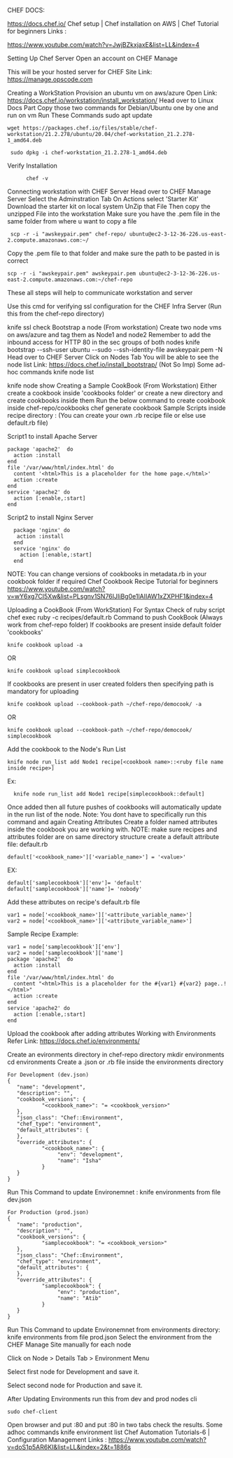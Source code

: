CHEF DOCS:

   https://docs.chef.io/
Chef setup | Chef installation on AWS | Chef Tutorial for beginners Links :
 
 https://www.youtube.com/watch?v=JwjBZkxjaxE&list=LL&index=4

Setting Up Chef Server
Open an account on CHEF Manage
 
 This will be your hosted server for CHEF
Site Link: https://manage.opscode.com


Creating a WorkStation
   Provision an ubuntu vm on aws/azure
Open Link: https://docs.chef.io/workstation/install_workstation/
Head over to Linux Docs Part
Copy those two commands for Debian/Ubuntu one by one and run on vm
Run These Commands
sudo apt update

 
    wget https://packages.chef.io/files/stable/chef-workstation/21.2.278/ubuntu/20.04/chef-workstation_21.2.278-1_amd64.deb

     sudo dpkg -i chef-workstation_21.2.278-1_amd64.deb

  Verify Installation
          
          chef -v


Connecting workstation with CHEF Server
Head over to CHEF Manage Server
Select the Adminstration Tab
On Actions select 'Starter Kit'
Download the starter kit on local system
UnZip that File
Then copy the unzipped File into the workstation
Make sure you have the .pem file in the same folder from where u want to copy a file



     scp -r -i "awskeypair.pem" chef-repo/ ubuntu@ec2-3-12-36-226.us-east-2.compute.amazonaws.com:~/
Copy the .pem file to that folder and make sure the path to be pasted in is correct
    
    
    scp -r -i "awskeypair.pem" awskeypair.pem ubuntu@ec2-3-12-36-226.us-east-2.compute.amazonaws.com:~/chef-repo


These all steps will help to communicate workstation and server

Use this cmd for verifying ssl configuration for the CHEF Infra Server (Run this from the chef-repo directory)

knife ssl check
Bootstrap a node (From workstation)
Create two node vms on aws/azure and tag them as Node1 and node2
Remember to add the inbound access for HTTP 80 in the sec groups of both nodes
knife bootstrap <public ip address of node> --ssh-user ubuntu --sudo --ssh-identity-file awskeypair.pem -N <node name>
Head over to CHEF Server
Click on Nodes Tab
You will be able to see the node list
Link: https://docs.chef.io/install_bootstrap/ (Not So Imp)
Some ad-hoc commands
knife node list

knife node show <Node Name>
Creating a Sample CookBook (From Workstation)
Either create a cookbook inside 'cookbooks folder' or create a new directory and create cookbooks inside them
Run the below command to create cookbook inside chef-repo/cookbooks
chef generate cookbook <cookbook name>
Sample Scripts inside recipe directory :
(You can create your own .rb recipe file or else use default.rb file)

Script1 to install Apache Server


    package 'apache2'  do
      action :install
    end
    file '/var/www/html/index.html' do
      content '<html>This is a placeholder for the home page.</html>'
      action :create
    end
    service 'apache2' do
      action [:enable,:start]
    end


Script2 to install Nginx Server
      
      package 'nginx' do
       action :install
      end
      service 'nginx' do
        action [:enable,:start]
      end




NOTE: You can change versions of cookbooks in metadata.rb in your cookbook folder if required
Chef Cookbook Recipe Tutorial for beginners
https://www.youtube.com/watch?v=wY6xg7CI5Xw&list=PLsgnv1SN76IJIiBg0e1lAIIAW1xZXPHF1&index=4

Uploading a CookBook (From WorkStation)
For Syntax Check of ruby script
chef exec ruby -c recipes/default.rb
Command to push CookBook (Always work from chef-repo folder)
If cookbooks are present inside default folder 'cookbooks'


    knife cookbook upload -a

OR

    knife cookbook upload simplecookbook

If cookbooks are present in user created folders then specifying path is mandatory for uploading
    
    knife cookbook upload --cookbook-path ~/chef-repo/democook/ -a

OR

    knife cookbook upload --cookbook-path ~/chef-repo/democook/ simplecookbook
 
Add the cookbook to the Node's Run List

    knife node run_list add Node1 recipe[<cookbook name>::<ruby file name inside recipe>]

Ex:
      
      knife node run_list add Node1 recipe[simplecookbook::default]

Once added then all future pushes of cookbooks will automatically update in the run list of the node.
Note: You dont have to specifically run this command and again
Creating Attributes
Create a folder named attributes inside the cookbook you are working with. NOTE: make sure recipes and attributes folder are on same directory structure
create a default attribute file: default.rb

    default['<cookbook_name>']['<variable_name>'] = '<value>'
EX:

    default['samplecookbook']['env']= 'default'
    default['samplecookbook']['name']= 'nobody'
Add these attributes on recipe's default.rb file
    
    var1 = node['<cookbook_name>']['<attribute_variable_name>']
    var2 = node['<cookbook_name>']['<attribute_variable_name>']
Sample Recipe Example:

    var1 = node['samplecookbook']['env']
    var2 = node['samplecookbook']['name']
    package 'apache2'  do
      action :install
    end
    file '/var/www/html/index.html' do
      content "<html>This is a placeholder for the #{var1} #{var2} page..!</html>"
      action :create
    end
    service 'apache2' do
      action [:enable,:start]
    end

Upload the cookbook after adding attributes
Working with Environments
Refer Link: https://docs.chef.io/environments/

Create an evironments directory in chef-repo directory
mkdir environments
cd environments
Create a .json or .rb file inside the environments directory


    For Development (dev.json)
    {
       "name": "development",
       "description": "",
       "cookbook_versions": {
               "<cookbook_name>": "= <cookbook_version>"
       },
       "json_class": "Chef::Environment",
       "chef_type": "environment",
       "default_attributes": {
       },
       "override_attributes": {
               "<cookbook_name>": {
                    "env": "development",
                    "name": "Isha"
               }
       }
    }
Run This Command to update Environemnet :
knife environments from file dev.json


    For Production (prod.json)
    {
       "name": "production",
       "description": "",
       "cookbook_versions": {
               "samplecookbook": "= <cookbook_version>"
       },
       "json_class": "Chef::Environment",
       "chef_type": "environment",
       "default_attributes": {
       },
       "override_attributes": {
               "samplecookbook": {
                    "env": "production",
                    "name": "Atib"
               }
       }
    }
Run This Command to update Environemnet from environments directory:
knife environments from file prod.json
Select the environment from the CHEF Manage Site manually for each node

Click on Node > Details Tab > Environment Menu

Select first node for Development and save it.

Select second node for Production and save it.

After Updating Environments run this from dev and prod nodes cli

    sudo chef-client
Open browser and put :80 and put :80 in two tabs
check the results.
Some adhoc commands
knife environment list
Chef Automation Tutorials-6 | Configuration Management Links :
https://www.youtube.com/watch?v=doS1p5AR6KI&list=LL&index=2&t=1886s

